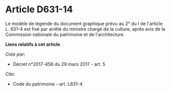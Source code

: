 # Article D631-14

Le modèle de légende du document graphique prévu au 2° du I de l'article L. 631-4 est fixé par arrêté du ministre chargé de
la culture, après avis de la Commission nationale du patrimoine et de l'architecture.

**Liens relatifs à cet article**

_Créé par_:

  - Décret n°2017-456 du 29 mars 2017 - art. 5

_Cite_:

  - Code du patrimoine - art. L631-4
